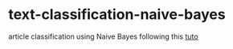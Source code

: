 # text-classification-naive-bayes
article classification using Naive Bayes
following this [tuto](https://www.youtube.com/watch?v=60pqgfT5tZM&t=481s)